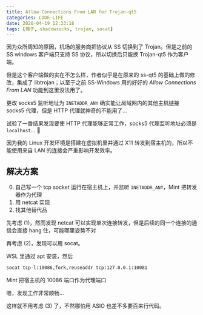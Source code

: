 ```yaml
---
title: Allow Connections From LAN for Trojan-qt5
categories: CODE-LIFE
date: 2020-04-19 12:33:18
tags: [梯子, shadowsocks, trojan, socat]
---
```

因为众所周知的原因，机场的服务商把协议从 SS 切换到了 Trojan。但是之前的 SS windows 客户端只支持 SS 协议，所以切换后只能换 Trojan-qt5 作为客户端。

但是这个客户端做的实在不怎么样，作者似乎是在原来的 ss-qt5 的基础上做的修改，集成了 libtrojan；以至于之前 SS-Windows 用的好好的 *Allow Connections From LAN* 功能到这里没法用了。

更改 socks5 监听地址为 `INETADDR_ANY` 确实能让局域网内的其他主机链接 socks5 代理，但是 HTTP 代理就神奇的不能用了...

试验了一番结果发现要使 HTTP 代理能够正常工作，socks5 代理监听地址必须是 `localhost`... 🤪

因为我的 Linux 开发环境是搭建在虚拟机里并通过 X11 转发到宿主机的，所以不能使用来自 LAN 的连接会严重影响开发效率。

## 解决方案

0. 自己写一个 tcp socket 运行在宿主机上，并监听 `INETADDR_ANY`，Mint 把转发器作为代理
1. 用 netcat 实现
2. 找其他替代品

先考虑 (1)，然而发现 netcat 可以实现单次连接转发，但是后续的同一个连接的通信会直接 hang 住，可能哪里姿势不对

再考虑 (2)，发现可以用 socat。

WSL 里通过 apt 安装，然后

```bash
socat tcp-l:10086,fork,reuseaddr tcp:127.0.0.1:10081
```

Mint 把宿主机的 10086 端口作为代理端口

嗯，发现工作非常顺畅...

这样就不用考虑 (3) 了，不然哪怕用 ASIO 也差不多要百来行代码。
